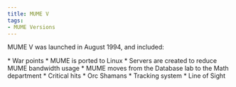 ```yaml
---
title: MUME V
tags:
- MUME Versions
---
```


MUME V was launched in August 1994, and included:

\* War points \* MUME is ported to Linux \* Servers are created to
reduce MUME bandwidth usage \* MUME moves from the Database lab to the
Math department \* Critical hits \* Orc Shamans \* Tracking system \*
Line of Sight
